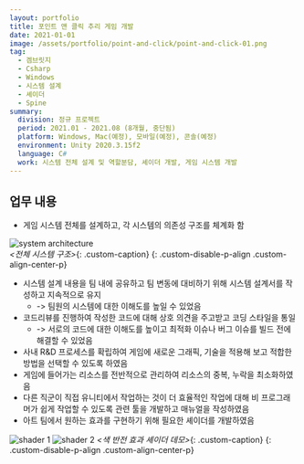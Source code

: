 ```yaml
---
layout: portfolio
title: 포인트 앤 클릭 추리 게임 개발
date: 2021-01-01
image: /assets/portfolio/point-and-click/point-and-click-01.png
tag:
  - 겜브릿지
  - Csharp
  - Windows
  - 시스템 설계
  - 셰이더
  - Spine
summary:
  division: 정규 프로젝트
  period: 2021.01 - 2021.08 (8개월, 중단됨)
  platform: Windows, Mac(예정), 모바일(예정), 콘솔(예정)
  environment: Unity 2020.3.15f2
  language: C#
  work: 시스템 전체 설계 및 역할분담, 셰이더 개발, 게임 시스템 개발
---
```


## 업무 내용

* 게임 시스템 전체를 설계하고, 각 시스템의 의존성 구조를 체계화 함

![system architecture]({{site.baseurl}}/assets/portfolio/point-and-click/point-and-click-03.png)\
*\<전체 시스템 구조\>*{: .custom-caption}
{: .custom-disable-p-align .custom-align-center-p}

* 시스템 설계 내용을 팀 내에 공유하고 팀 변동에 대비하기 위해 시스템 설계서를 작성하고 지속적으로 유지
  * -> 팀원의 시스템에 대한 이해도를 높일 수 있었음
* 코드리뷰를 진행하여 작성한 코드에 대해 상호 의견을 주고받고 코딩 스타일을 통일
  * -> 서로의 코드에 대한 이해도를 높이고 최적화 이슈나 버그 이슈를 빌드 전에 해결할 수 있었음
* 사내 R&D 프로세스를 확립하여 게임에 새로운 그래픽, 기술을 적용해 보고 적합한 방법을 선택할 수 있도록 하였음
* 게임에 들어가는 리소스를 전반적으로 관리하여 리소스의 중복, 누락을 최소화하였음
* 다른 직군이 직접 유니티에서 작업하는 것이 더 효율적인 작업에 대해 비 프로그래머가 쉽게 작업할 수 있도록 관련 툴을 개발하고 매뉴얼을 작성하였음
* 아트 팀에서 원하는 효과를 구현하기 위해 필요한 셰이더를 개발하였음

![shader 1]({{site.baseurl}}/assets/portfolio/point-and-click/point-and-click-01.png)
![shader 2]({{site.baseurl}}/assets/portfolio/point-and-click/point-and-click-02.png)
*\<색 반전 효과 셰이더 데모\>*{: .custom-caption}
{: .custom-disable-p-align .custom-align-center-p}

